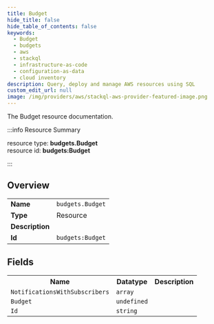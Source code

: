```yaml
---
title: Budget
hide_title: false
hide_table_of_contents: false
keywords:
  - Budget
  - budgets
  - aws
  - stackql
  - infrastructure-as-code
  - configuration-as-data
  - cloud inventory
description: Query, deploy and manage AWS resources using SQL
custom_edit_url: null
image: /img/providers/aws/stackql-aws-provider-featured-image.png
---
```

The Budget resource documentation.

:::info Resource Summary

<div class="row">
<div class="providerDocColumn">
<span>resource type:&nbsp;<b>budgets.Budget</b></span><br />
<span>resource id:&nbsp;<b>budgets:Budget</b></span><br />
</div>
</div>

:::

## Overview
<table><tbody>
<tr><td><b>Name</b></td><td><code>budgets.Budget</code></td></tr>
<tr><td><b>Type</b></td><td>Resource</td></tr>
<tr><td><b>Description</b></td><td></td></tr>
<tr><td><b>Id</b></td><td><code>budgets:Budget</code></td></tr>
</tbody></table>

## Fields
<table><tbody>
<tr><th>Name</th><th>Datatype</th><th>Description</th></tr>
<tr><td><code>NotificationsWithSubscribers</code></td><td><code>array</code></td><td></td></tr><tr><td><code>Budget</code></td><td><code>undefined</code></td><td></td></tr><tr><td><code>Id</code></td><td><code>string</code></td><td></td></tr>
</tbody></table>